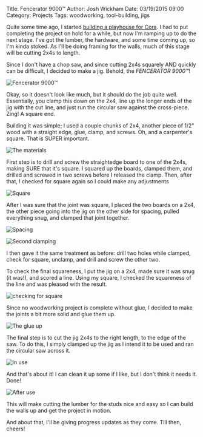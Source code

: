 Title: Fencerator 9000™
Author: Josh Wickham
Date: 03/19/2015 09:00
Category: Projects
Tags: woodworking, tool-building, jigs

Quite some time ago, I started [building a playhouse for Cora][playhouse]. I had to put completing the project on hold
for a while, but now I'm ramping up to do the next stage. I've got the lumber, the hardware, and some time coming up,
so I'm kinda stoked. As I'll be doing framing for the walls, much of this stage will be cutting 2x4s to length.

Since I don't have a chop saw, and since cutting 2x4s squarely AND quickly can be difficult, I decided to make a jig.
Behold, the *FENCERATOR 9000™*!

![Fencerator 9000™][final]

Okay, so it doesn't look like much, but it should do the job quite well. Essentially, you clamp this down on the 2x4,
line up the longer ends of the jig with the cut line, and just run the circular saw against the cross-piece. Zing! A
square end.

Building it was simple; I used a couple chunks of 2x4, another piece of 1/2" wood with a straight edge, glue, clamp, and
screws. Oh, and a carpenter's square. That is SUPER important.

![The materials][parts]

First step is to drill and screw the straightedge board to one of the 2x4s, making SURE that it's square. I squared up
the boards, clamped them, and drilled and screwed in two screws before I released the clamp. Then, after that, I checked
for square again so I could make any adjustments

![Square][square]

After I was sure that the joint was square, I placed the two boards on a 2x4, the other piece going into the jig on the
other side for spacing, pulled everything snug, and clamped that joint together.

![Spacing][spacing]

![Second clamping][clamp2]

I then gave it the same treatment as before: drill two holes while clamped, check for square, unclamp, and drill and
screw the other two.

To check the final squareness, I put the jig on a 2x4, made sure it was snug (it was!), and scored a line. Using my 
square, I checked the squareness of the line and was pleased with the result.

![checking for square][square_line]

Since no woodworking project is complete without glue, I decided to make the joints a bit more solid and glue them up.

![The glue up][glue]

The final step is to cut the jig 2x4s to the right length, to the edge of the saw. To do this, I simply clamped up the
jig as I intend it to be used and ran the circular saw across it.

![In use][inuse]

And that's about it! I can clean it up some if I like, but I don't think it needs it. Done! 

![After use][afteruse]

This will make cutting the lumber for the studs nice and easy so I can build the walls up and get the project in motion.

And about that, I'll be giving progress updates as they come. Till then, cheers!

[playhouse]: {filename}/playhouse-part-1.md
[final]: {filename}/images/dsc03190.jpg
[parts]: {filename}/images/dsc03180.jpg
[square]: {filename}/images/dsc03182.jpg
[spacing]: {filename}/images/dsc03183.jpg
[clamp2]: {filename}/images/dsc03184.jpg
[square_line]: {filename}/images/dsc03185.jpg
[glue]: {filename}/images/dsc03186.jpg
[inuse]: {filename}/images/dsc03188.jpg
[afteruse]: {filename}/images/dsc03189.jpg